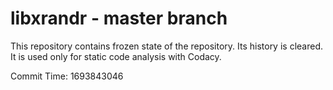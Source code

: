# libxrandr - master branch

This repository contains frozen state of the repository.
Its history is cleared. It is used only for static code
analysis with Codacy.

Commit Time: 1693843046
